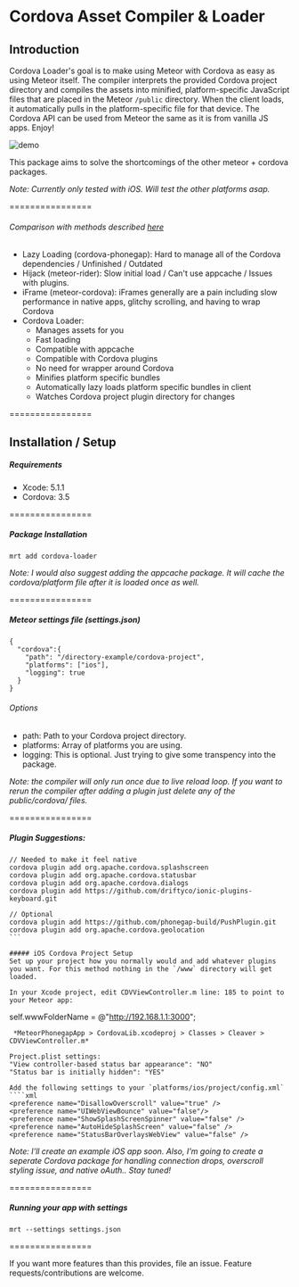 Cordova Asset Compiler & Loader
================

## Introduction

Cordova Loader's goal is to make using Meteor with Cordova as easy as using Meteor itself. The compiler interprets the provided Cordova project directory and compiles the assets into minified, platform-specific JavaScript files that are placed in the Meteor `/public` directory. When the client loads, it automatically pulls in the platform-specific file for that device. The Cordova API can be used from Meteor the same as it is from vanilla JS apps. Enjoy!

![demo](http://cl.ly/image/29231q3f0N46/Image%202014-06-30%20at%2010.40.07%20AM.png)

This package aims to solve the shortcomings of the other meteor + cordova packages. 

*Note: Currently only tested with iOS. Will test the other platforms asap.*

================

###### Comparison with methods described [here](http://zeroasterisk.com/2013/08/22/meteor-phonegapcordova-roundup-fall-2013/)

* Lazy Loading (cordova-phonegap): Hard to manage all of the Cordova dependencies / Unfinished / Outdated
* Hijack (meteor-rider): Slow initial load / Can't use appcache / Issues with plugins.
* iFrame (meteor-cordova): iFrames generally are a pain including slow performance in native apps, glitchy scrolling, and having to wrap Cordova
* Cordova Loader: 
  * Manages assets for you
  * Fast loading
  * Compatible with appcache
  * Compatible with Cordova plugins
  * No need for wrapper around Cordova
  * Minifies platform specific bundles
  * Automatically lazy loads platform specific bundles in client
  * Watches Cordova project plugin directory for changes

================

## Installation / Setup

##### Requirements
* Xcode: 5.1.1
* Cordova: 3.5

================

##### Package Installation
````
mrt add cordova-loader
````
*Note: I would also suggest adding the appcache package. It will cache the cordova/platform file after it is loaded once as well.*

================

##### Meteor settings file (settings.json)
````
{
  "cordova":{
    "path": "/directory-example/cordova-project",
    "platforms": ["ios"],
    "logging": true
  }
}
````
###### Options
* path: Path to your Cordova project directory.
* platforms: Array of platforms you are using.
* logging: This is optional. Just trying to give some transpency into the package.

*Note: the compiler will only run once due to live reload loop. If you want to rerun the compiler after adding a plugin just delete any of the public/cordova/ files.*

================

##### Plugin Suggestions:
````
// Needed to make it feel native
cordova plugin add org.apache.cordova.splashscreen
cordova plugin add org.apache.cordova.statusbar
cordova plugin add org.apache.cordova.dialogs
cordova plugin add https://github.com/driftyco/ionic-plugins-keyboard.git

// Optional
cordova plugin add https://github.com/phonegap-build/PushPlugin.git
cordova plugin add org.apache.cordova.geolocation
```

##### iOS Cordova Project Setup
Set up your project how you normally would and add whatever plugins you want. For this method nothing in the `/www` directory will get loaded. 

In your Xcode project, edit CDVViewController.m line: 185 to point to your Meteor app:
````
self.wwwFolderName = @"http://192.168.1.1:3000";
````
 *MeteorPhonegapApp > CordovaLib.xcodeproj > Classes > Cleaver > CDVViewController.m*

Project.plist settings:
"View controller-based status bar appearance": "NO"
"Status bar is initially hidden": "YES"

Add the following settings to your `platforms/ios/project/config.xml`
````xml
<preference name="DisallowOverscroll" value="true" />
<preference name="UIWebViewBounce" value="false"/>
<preference name="ShowSplashScreenSpinner" value="false" />
<preference name="AutoHideSplashScreen" value="false" />
<preference name="StatusBarOverlaysWebView" value="false" />
````

*Note: I'll create an example iOS app soon. Also, I'm going to create a seperate Cordova package for handling connection drops, overscroll styling issue, and native oAuth.. Stay tuned!*

================

##### Running your app with settings
````
mrt --settings settings.json
````
================

If you want more features than this provides, file an issue. Feature requests/contributions are welcome.
